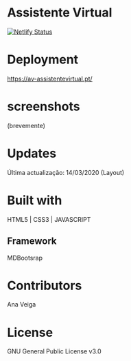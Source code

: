 # Assistente Virtual
[![Netlify Status](https://api.netlify.com/api/v1/badges/00ec1d62-d2a0-40c2-9d53-d9a8175beda7/deploy-status)](https://app.netlify.com/sites/av-assistentevirtual/deploys)

# Deployment

https://av-assistentevirtual.pt/

# screenshots
(brevemente)

# Updates
 
 Última actualização: 14/03/2020
 (Layout)

# Built with

HTML5 | CSS3 | JAVASCRIPT 

## Framework

MDBootsrap

# Contributors

Ana Veiga

# License

GNU General Public License v3.0
